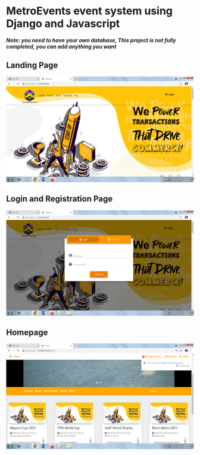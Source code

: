# MetroEvents event system using Django and Javascript

***Note: you need to have your own database, This project is not fully completed, you can add anything you want***

## Landing Page
![alt text](https://raw.githubusercontent.com/kaizerxcx/MetroEvents/main/Landing%20Page.png?token=AQFWOUQL6LXFSZRILUMFJMTBHXT5I)

## Login and Registration Page
![alt text](https://raw.githubusercontent.com/kaizerxcx/MetroEvents/main/LoginAndRegistration.png?token=AQFWOUVGVEVKMB2PWDIA22TBHXUA6)

## Homepage
![alt text](https://raw.githubusercontent.com/kaizerxcx/MetroEvents/main/Homepage.png?token=AQFWOUVQXRWSBS7U37YUBHLBHXTYA)


